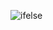 
![ifelse](https://github.com/SeniorAcademy/JavaScript/assets/151378391/f1a17216-210c-4dde-8dcc-ae0d279fcc80)

